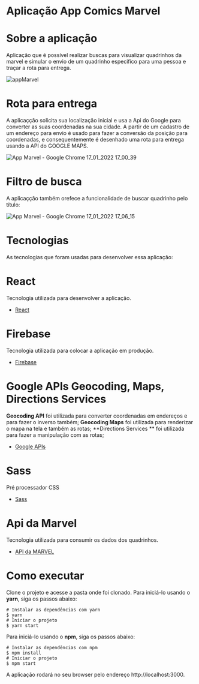 # Aplicação App Comics Marvel

# Sobre a aplicação
Aplicação que é possível realizar buscas para visualizar quadrinhos da marvel e simular o envio de um quadrinho especifico para uma pessoa e traçar a rota para entrega.

![appMarvel](https://user-images.githubusercontent.com/37816505/149829836-cf2255df-8445-4d2a-be5a-15d06411f279.png)

# Rota para entrega

A aplicaçção solicita sua localização inicial e usa a Api do Google para converter as suas coordenadas na sua cidade. A partir de um cadastro de um endereço para envio é usado para fazer a conversão da posição para coordenadas, e consequentemente é desenhado uma rota para entrega usando a API do GOOGLE MAPS.

![App Marvel - Google Chrome 17_01_2022 17_00_39](https://user-images.githubusercontent.com/37816505/149830795-7dede629-dadf-4b58-9307-78951924815c.png)

# Filtro de busca

A aplicaçção também orefece a funcionalidade de buscar quadrinho pelo título:

![App Marvel - Google Chrome 17_01_2022 17_06_15](https://user-images.githubusercontent.com/37816505/149831493-7d7f047a-8077-44d6-8ce8-9bdc2029d372.png)


# Tecnologias

As tecnologias que foram usadas para desenvolver essa aplicação:



# React 
 Tecnologia utilizada para desenvolver a aplicação.
* [React](https://reactjs.org/)

# Firebase 
 Tecnologia utilizada para colocar a aplicação em produção.
* [Firebase](https://firebase.google.com/)

# Google APIs Geocoding, Maps, Directions Services 
 **Geocoding API** foi utilizada para converter coordenadas em endereços e para fazer o inverso também;
 **Geocoding Maps** foi utilizada para renderizar o mapa na tela e também as rotas;
 **Directions Services ** foi utilizada para fazer a manipulação com as rotas;

* [Google APIs](https://www.googleadservices.com/pagead/aclk?sa=L&ai=DChcSEwiGqM_9zbn1AhWSC5EKHTGVDBsYABAAGgJjZQ&ei=Ys_lYbOKGMWZ4-EP6u-v0AY&ohost=www.google.com&cid=CAESQeD2FjYWn4zouChqzee1vT89SccgWkbQ6np88W7Qh-eSnFd-XKe1i_cbB-Gp50Tg5JFpFgvyxbD9lN5HVUsHzLVt&sig=AOD64_2iyaA2N4jzuZt96Koca-t3G9bFCA&q&sqi=2&adurl&ved=2ahUKEwizw7z9zbn1AhXFzDgGHer3C2oQ0Qx6BAgDEAE)

 # Sass
 Pré processador CSS
* [Sass](https://sass-lang.com/)

# Api da Marvel
Tecnologia utilizada para consumir os dados dos quadrinhos.
* [API da MARVEL](https://developer.marvel.com/)


# Como executar
Clone o projeto e acesse a pasta onde foi clonado.
Para iniciá-lo usando o **yarn**, siga os passos abaixo:

```
# Instalar as dependências com yarn 
$ yarn
# Iniciar o projeto
$ yarn start
```

Para iniciá-lo usando o **npm**, siga os passos abaixo:

```
# Instalar as dependências com npm 
$ npm install
# Iniciar o projeto
$ npm start
```
A aplicação rodará no seu browser pelo endereço http://localhost:3000.


